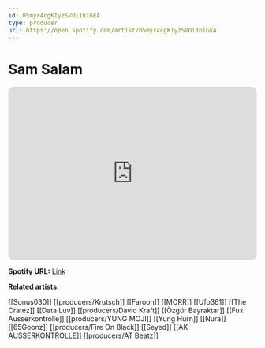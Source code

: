 ```yaml
---
id: 05myr4cgKIyzSVOi1hIGkA
type: producer
url: https://open.spotify.com/artist/05myr4cgKIyzSVOi1hIGkA
---
```

# Sam Salam

<iframe style="border-radius:12px" src="https://open.spotify.com/embed/artist/05myr4cgKIyzSVOi1hIGkA" width="100%" height="352" frameBorder="0" allowfullscreen="" allow="autoplay; clipboard-write; encrypted-media; fullscreen; picture-in-picture" loading="lazy"></iframe>

**Spotify URL:** [Link](https://open.spotify.com/artist/05myr4cgKIyzSVOi1hIGkA)

**Related artists:**

[[Sonus030]]
[[producers/Krutsch]]
[[Faroon]]
[[MORR]]
[[Ufo361]]
[[The Cratez]]
[[Data Luv]]
[[producers/David Kraft]]
[[Özgür Bayraktar]]
[[Fux Ausserkontrolle]]
[[producers/YUNG MOJI]]
[[Yung Hurn]]
[[Nura]]
[[65Goonz]]
[[producers/Fire On Black]]
[[Seyed]]
[[AK AUSSERKONTROLLE]]
[[producers/AT Beatz]]
